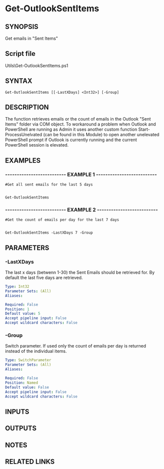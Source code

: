 # Get-OutlookSentItems

## SYNOPSIS
Get emails in "Sent Items"

## Script file
Utils\Get-OutlookSentItems.ps1

## SYNTAX

```
Get-OutlookSentItems [[-LastXDays] <Int32>] [-Group]
```

## DESCRIPTION
The function retrieves emails or the count of emails in the Outlook "Sent Items" folder via COM object.
   To workaround a problem when Outlook and PowerShell are running as Admin it uses another custom function 
   Start-ProcessUnelvated (can be found in this Module) to open another unelevated PowerShell prompt if Outlook 
   is currently running and the current PowerShell session is elevated.

## EXAMPLES

### -------------------------- EXAMPLE 1 --------------------------
```
#Get all sent emails for the last 5 days


Get-OutlookSentItems
```
### -------------------------- EXAMPLE 2 --------------------------
```
#Get the count of emails per day for the last 7 days


Get-OutlookSentItems -LastXDays 7 -Group
```
## PARAMETERS

### -LastXDays
The last x days (betwenn 1-30) the Sent Emails should be retrieved for.
By default the last five days are retrieved.

```yaml
Type: Int32
Parameter Sets: (All)
Aliases: 

Required: False
Position: 1
Default value: 5
Accept pipeline input: False
Accept wildcard characters: False
```

### -Group
Switch parameter.
If used only the count of emails per day is returned instead of the individual items.

```yaml
Type: SwitchParameter
Parameter Sets: (All)
Aliases: 

Required: False
Position: Named
Default value: False
Accept pipeline input: False
Accept wildcard characters: False
```

## INPUTS

## OUTPUTS

## NOTES

## RELATED LINKS








